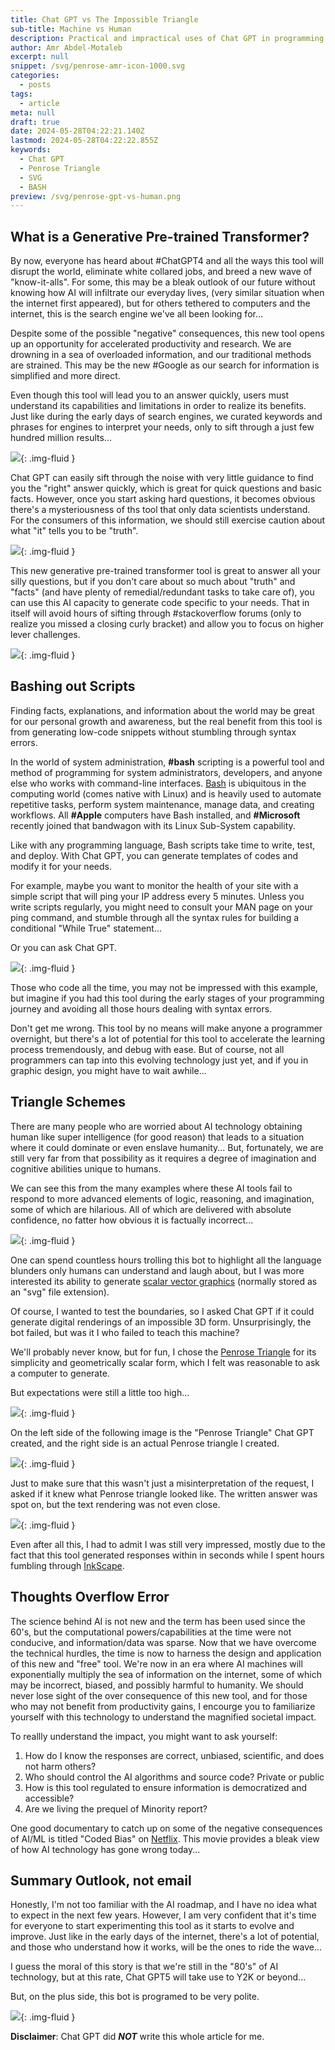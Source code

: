 ```yaml
---
title: Chat GPT vs The Impossible Triangle
sub-title: Machine vs Human
description: Practical and impractical uses of Chat GPT in programming and graphic design through demonstration of its limitation to comprehend impossible 3D spaces.
author: Amr Abdel-Motaleb
excerpt: null
snippet: /svg/penrose-amr-icon-1000.svg
categories:
  - posts
tags:
  - article
meta: null
draft: true
date: 2024-05-28T04:22:21.140Z
lastmod: 2024-05-28T04:22:22.855Z
keywords:
  - Chat GPT
  - Penrose Triangle
  - SVG
  - BASH
preview: /svg/penrose-gpt-vs-human.png
---
```

## What is a Generative Pre-trained Transformer?

By now, everyone has heard about #ChatGPT4 and all the ways this tool will disrupt the world, eliminate white collared jobs, and breed a new wave of "know-it-alls". For some, this may be a bleak outlook of our future without knowing how AI will infiltrate our everyday lives, (very similar situation when the internet first appeared), but for others tethered to computers and the internet, this is the search engine we've all been looking for...

Despite some of the possible "negative" consequences, this new tool opens up an opportunity for accelerated productivity and research. We are drowning in a sea of overloaded information, and our traditional methods are strained. This may be the new #Google as our search for information is simplified and more direct.

Even though this tool will lead you to an answer quickly, users must understand its capabilities and limitations in order to realize its benefits. Just like during the early days of search engines, we curated keywords and phrases for engines to interpret your needs, only to sift through a just few hundred million results...

![](../../assets/images/google-gpt-results.png){: .img-fluid }

Chat GPT can easily sift through the noise with very little guidance to find you the "right" answer quickly, which is great for quick questions and basic facts. However, once you start asking hard questions, it becomes obvious there's a mysteriousness of ths tool  that only data scientists understand. For the consumers of this information, we should still exercise caution about what "it" tells you to be "truth". 

![](../../assets/images/ai-gpt-results.png){: .img-fluid }

This new generative pre-trained transformer tool is great to answer all your silly questions, but if you don't care about so much about "truth" and "facts" (and have plenty of remedial/redundant tasks to take care of), you can use this AI capacity to generate code specific to your needs. That in itself will avoid hours of sifting through #stackoverflow forums (only to realize you missed a closing curly bracket) and allow you to focus on higher lever challenges.

![](../../assets/images/gpt-code-review.png){: .img-fluid }

## Bashing out Scripts

Finding facts, explanations, and information about the world may be great for our personal growth and awareness, but the real benefit from this tool is from generating low-code snippets without stumbling through syntax errors.

In the world of system administration, **#bash** scripting is a powerful tool and method of programming for system administrators, developers, and anyone else who works with command-line interfaces. [Bash](https://en.wikipedia.org/wiki/Bash_(Unix_shell)) is ubiquitous in the computing world (comes native with Linux) and is heavily used to automate repetitive tasks, perform system maintenance, manage data, and creating workflows. All **#Apple** computers have Bash installed, and **#Microsoft** recently joined that bandwagon with its Linux Sub-System capability.

Like with any programming language, Bash scripts take time to write, test, and deploy. With Chat GPT, you can generate templates of codes and modify it for your needs.

For example, maybe you want to monitor the health of your site with a simple script that will ping your IP address every 5 minutes. Unless you write scripts regularly, you might need to consult your MAN page on your ping command, and stumble through all the syntax rules for building a conditional "While True" statement...

Or you can ask Chat GPT.

![](../../assets/images/gpt-site-uptime.png){: .img-fluid }

Those who code all the time, you may not be impressed with this example, but imagine if you had this tool during the early stages of your programming journey and avoiding all those hours dealing with syntax errors. 

Don't get me wrong. This tool by no means will make anyone a programmer overnight, but there's a lot of potential for this tool to accelerate the learning process tremendously, and debug with ease. But of course, not all programmers can tap into this evolving technology just yet, and if you in graphic design, you might have to wait awhile...  

## Triangle Schemes

There are many people who are worried about AI technology obtaining human like super intelligence (for good reason) that leads to a situation where it could dominate or even enslave humanity... But, fortunately, we are still very far from that possibility as it requires a degree of imagination and cognitive abilities unique to humans.

We can see this from the many examples where these AI tools fail to respond to more advanced elements of logic, reasoning, and imagination, some of which are hilarious. All of which are delivered with absolute confidence, no fatter how obvious it is factually incorrect...

![](../../assets/images/gpt-gas-riddle.png){: .img-fluid }

One can spend countless hours trolling this bot to highlight all the language blunders only humans can understand and laugh about, but I was more interested its ability to generate [scalar vector graphics](https://en.wikipedia.org/wiki/SVG) (normally stored as an "svg" file extension).

Of course, I wanted to test the boundaries, so I asked Chat GPT if it could generate digital renderings of an impossible 3D form. Unsurprisingly, the bot failed, but was it I who failed to teach this machine?

We'll probably never know, but for fun, I chose the [Penrose Triangle](https://en.wikipedia.org/wiki/Penrose_triangle) for its simplicity and geometrically scalar form, which I felt was reasonable to ask a computer to generate.

But expectations were still a little too high...

![](../../assets/images/gpt-penrose-svg.png){: .img-fluid }

On the left side of the following image is the "Penrose Triangle" Chat GPT created, and the right side is an actual Penrose triangle I created.

![](../../assets/svg/penrose-gpt-vs-human.png){: .img-fluid }

Just to make sure that this wasn't just a misinterpretation of the request, I asked if it knew what Penrose triangle looked like. The written answer was spot on, but the text rendering was not even close.

![](../../assets/images/gpt-penrose-1.png){: .img-fluid }

Even after all this, I had to admit I was still very impressed, mostly due to the fact that this tool generated responses within in seconds while I spent hours fumbling through [InkScape](https://en.wikipedia.org/wiki/Inkscape).

## Thoughts Overflow Error

The science behind AI is not new and the term has been used since the 60's, but the computational powers/capabilities at the time were not conducive, and information/data was sparse. Now that we have overcome the technical hurdles, the time is now to harness the design and application of this new and "free" tool. We're now in an era where AI machines will exponentially multiply the sea of information on the internet, some of which may be incorrect, biased, and possibly harmful to humanity. We should never lose sight of the over consequence of this new tool, and for those who may not benefit from productivity gains, I encourge you to familiarize yourself with this technology to understand the magnified societal impact.

To reallly understand the impact, you might want to ask yourself:

1.  How do I know the responses are correct, unbiased, scientific, and does not harm others?
2.  Who should control the AI algorithms and source code? Private or public
3.  How is this tool regulated to ensure information is democratized and accessible?
4.  Are we living the prequel of Minority report?

One good documentary to catch up on some of the negative consequences of AI/ML is titled "Coded Bias" on [Netflix](https://www.netflix.com/title/81328723). This movie provides a bleak view of how AI technology has gone wrong today... 

## Summary Outlook, not email

Honestly, I'm not too familiar with the AI roadmap, and I have no idea what to expect in the next few years. However, I am very confident that it's time for everyone to start experimenting this tool as it starts to evolve and improve. Just like in the early days of the internet, there's a lot of potential, and those who understand how it works, will be the ones to ride the wave...

I guess the moral of this story is that we're still in the "80's" of AI technology, but at this rate, Chat GPT5 will take use to Y2K or beyond...

But, on the plus side, this bot is programed to be very polite.

![](../../assets/images/gpt-penrose-2.png){: .img-fluid }

**Disclaimer**: Chat GPT did ***NOT*** write this whole article for me.
